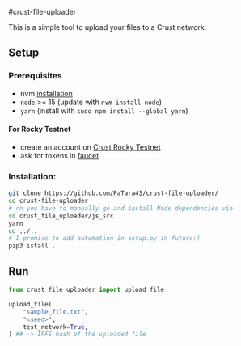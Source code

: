 #crust-file-uploader

This is a simple tool to upload your files to a Crust network.

## Setup

### Prerequisites
- nvm [installation](https://github.com/nvm-sh/nvm#installing-and-updating)
- `node` >= 15 (update with `nvm install node`)
- `yarn` (install with `sudo npm install --global yarn`)
#### For Rocky Testnet
- create an account on [Crust Rocky Testnet](https://apps.crust.network/?rpc=wss%3A%2F%2Frpc-rocky.crust.network#/explorer)
- ask for tokens in [faucet](https://discord.gg/d6XuBXCqxU)

### Installation:
```bash
git clone https://github.com/PaTara43/crust-file-uploader/
cd crust-file-uploader
# rn you have to manually go and install Node dependencies via
cd crust_file_uploader/js_src
yarn
cd ../..
# I promise to add automation in setup.py in future:) 
pip3 istall .
```

## Run

```python
from crust_file_uploader import upload_file

upload_file(
    "sample_file.txt",
    "<seed>",
    test_network=True,
) ## -> IPFS hash of the uploaded file
```